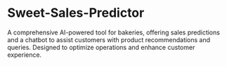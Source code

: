 # Sweet-Sales-Predictor
A comprehensive AI-powered tool for bakeries, offering sales predictions and a chatbot to assist customers with product recommendations and queries. Designed to optimize operations and enhance customer experience.
